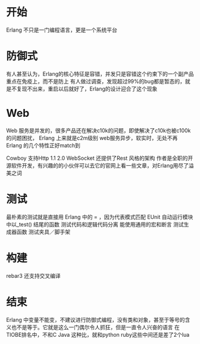 开始
===
Erlang 不只是一门编程语言，更是一个系统平台


防御式
===
有人甚至认为，Erlang的核心特征是容错，并发只是容错这个约束下的一个副产品
重点在免疫上，而不是防上
有人做过调查，发现超过99%的bug都是暂态的，就是不复现不出来，重启以后就好了，Erlang的设计迎合了这个现象

Web
===
Web 服务是并发的，很多产品还在解决c10k的问题，即使解决了c10k也被c100k的问题困扰，
Erlang 上来就是c2m级别
web服务异步，软实时，无处不再
Erlang 的几个特性正好match到

Cowboy 支持Http 1.1  2.0 WebSocket 还提供了Rest 风格的架构
作者是全职的开源软件开发，有兴趣的的小伙伴可以去它的官网上看一些文章，对Erlang用尽了溢美之词


测试
====
最朴素的测试就是直接用 Erlang 中的 = ，因为代表模式匹配
EUnit 自动运行模块中以_test() 结尾的函数
测试代码和逻辑代码分离
能使用通用的宏和断言
测试生成器函数
测试夹具／脚手架

构建
===
rebar3 还支持交叉编译

结束
==
Erlang 中变量不能变，不建议进行防御式编程，没有类和对象，甚至于等号的含义也不是等于。它就是这么一门偶尔令人抓狂，但是一直令人兴奋的语言
在TIOBE排名中，不和C Java 这种比，就和python ruby这些中间还是差了2个lua

